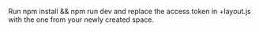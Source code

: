 Run npm install && npm run dev and replace the access token in +layout.js with the one from your newly created space.

